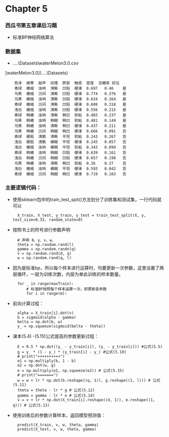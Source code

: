 # Chapter 5 

### 西瓜书第五章课后习题
- 标准BP神经网络算法

### 数据集
- ..\..\Datasets\waterMelon3.0.csv

[waterMelon3.0](..\..\Datasets\)

        色泽	根蒂	敲声	纹理	脐部	触感	密度	含糖率	好瓜
        青绿	蜷缩	浊响	清晰	凹陷	硬滑	0.697	0.46	是
        乌黑	蜷缩	沉闷	清晰	凹陷	硬滑	0.774	0.376	是
        乌黑	蜷缩	浊响	清晰	凹陷	硬滑	0.634	0.264	是
        青绿	蜷缩	沉闷	清晰	凹陷	硬滑	0.608	0.318	是
        浅白	蜷缩	浊响	清晰	凹陷	硬滑	0.556	0.215	是
        青绿	稍蜷	浊响	清晰	稍凹	软粘	0.403	0.237	是
        乌黑	稍蜷	浊响	稍糊	稍凹	软粘	0.481	0.149	是
        乌黑	稍蜷	浊响	清晰	稍凹	硬滑	0.437	0.211	是
        乌黑	稍蜷	沉闷	稍糊	稍凹	硬滑	0.666	0.091	否
        青绿	硬挺	清脆	清晰	平坦	软粘	0.243	0.267	否
        浅白	硬挺	清脆	模糊	平坦	硬滑	0.245	0.057	否
        浅白	蜷缩	浊响	模糊	平坦	软粘	0.343	0.099	否
        青绿	稍蜷	浊响	稍糊	凹陷	硬滑	0.639	0.161	否
        浅白	稍蜷	沉闷	稍糊	凹陷	硬滑	0.657	0.198	否
        乌黑	稍蜷	浊响	清晰	稍凹	软粘	0.36	0.37	否
        浅白	蜷缩	浊响	模糊	平坦	硬滑	0.593	0.042	否
        青绿	蜷缩	沉闷	稍糊	稍凹	硬滑	0.719	0.103	否

### 主要逻辑代码：

- 使用sklearn包中的train_test_spit()方法划分了训练集和测试集，一行代码就可以

        X_train, X_test, y_train, y_test = train_test_split(X, y, test_size=0.33, random_state=0)

- 按照书上的符号进行参数声明

        # 声明 θ、γ、v、w、
        theta = np.random.rand(l)
        gamma = np.random.randn(q)
        v = np.random.rand(d, q)
        w = np.random.rand(q, l)

- 因为是标准bp，所以每个样本进行运算时，均要更新一次参数，这里设置了两层循环，一层为训练次数，内层为单此训练的样本数量。

        for _ in range(maxTrain):
            # 标准BP按照每个样本运算一次，即更新各参数
            for i in range(m):
            
- 前向计算过程：

        alpha = X_train[i].dot(v)
        b = sigmoid(alpha - gamma)
        belta = np.dot(b, w)
        y_ = np.squeeze(sigmoid(belta - theta))
        
- 课本(5.4) -(5.15)公式提高的参数更新过程：

        E = 0.5 * np.dot((y_ - y_train[i]), (y_ - y_train[i])) #公式(5.5)
        g = y_ * (1 - y_) * (y_train[i] - y_) #公式(5.10)
        # print("++++++++++")
        e1 = np.multiply(b, 1 - b)
        e2 = np.dot(w, g)
        e = np.multiply(e1, np.squeeze(e2)) # 公式(5.15)
        # print("=======")
        w = w + lr * np.dot(b.reshape((q, 1)), g.reshape((1, l))) # 公式(5.11)
        theta = theta - lr * g # 公式(5.12)
        gamma = gamma - lr * e # 公式(5.14)
        v = v + lr * np.dot(X_train[i].reshape((d, 1)), e.reshape((1, q))) # 公式(5.13)

- 使用训练后的参数计算样本，返回模型预测值：

        predict(X_train, v, w, theta, gamma)
        predict(X_test, v, w, theta, gamma)